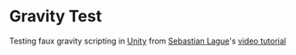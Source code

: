 # Gravity Test

Testing faux gravity scripting in [Unity](https://unity3d.com/) from [Sebastian Lague](https://www.youtube.com/channel/UCmtyQOKKmrMVaKuRXz02jbQ)'s [video tutorial](https://www.youtube.com/watch?v=gHeQ8Hr92P4)